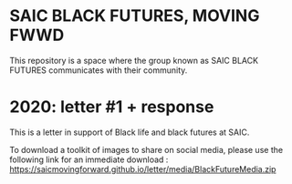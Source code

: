 # SAIC BLACK FUTURES, MOVING FWWD

This repository is a space where the group known as SAIC BLACK FUTURES communicates with their community. 

# 2020: letter #1 + response

This is a letter in support of Black life and black futures at SAIC.

To download a toolkit of images to share on social media, please use the following link for an immediate download : https://saicmovingforward.github.io/letter/media/BlackFutureMedia.zip
